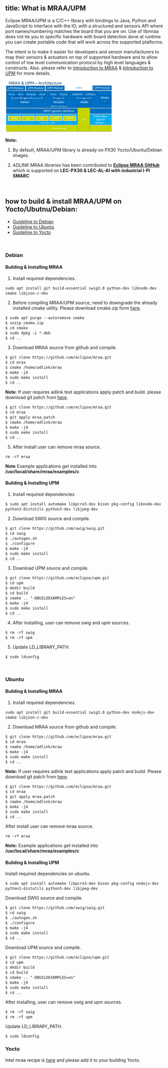 title: What is MRAA/UPM 
---

Eclipse MRAA/UPM is a C/C++ library with bindings to Java, Python and JavaScript to interface with the IO, with a structured and sensors API where port names/numbering matches the board that you are on. Use of libmraa does not tie you to specific hardware with board detection done at runtime you can create portable code that will work across the supported platforms.

The intent is to make it easier for developers and sensor manufacturers to map their sensors & actuators on top of supported hardware and to allow control of low level communication protocol by high level languages & constructs. Also. please refer to [Introduction to MRAA](https://projects.eclipse.org/proposals/eclipse-mraa) & [Introduction to UPM](https://upm.mraa.io/) for more details.

<img src="HowToInstallMRAA.assets/image-20201013143405250.png" alt="image-20201013143405250" style="zoom: 33%;" />

**Note:** 

1. By default, MRAA/UPM library is already on PX30 Yocto/Ubuntu/Debian images. 

3. ADLINK MRAA libraries has been contributed to [**Eclipse MRAA GitHub**]( https://github.com/eclipse/mraa) which is supported on **LEC-PX30 & LEC-AL-AI with industrial I-Pi SMARC** 



<br>


##  how to build & install MRAA/UPM on Yocto/Ubutnu/Debian:

* [Guideline to Debian](HowToInstallMRAAUPM.html#Debian)
* [Guideline to Ubuntu](HowToInstallMRAAUPM.html#Ubuntu)
* [Guideline to Yocto](HowToInstallMRAAUPM.html#Yocto)

<br>

### Debian

#### Building & Installing MRAA

1. Install required dependencies.

```shell
sudo apt install git build-essential swig3.0 python-dev libnode-dev cmake libjson-c-dev
```

2. Before compiling MRAA/UPM source, need to downgrade the already installed cmake utility. Please download cmake.zip form [here](https://hq0epm0west0us0storage.blob.core.windows.net/development/LEC-PX30/Images/Ubuntu/UbuntuNecessaryFiles/cmake.zip).

```shell
$ sudo apt purge --autoremove cmake
$ unzip cmake.zip
$ cd cmake
$ sudo dpkg -i *.deb
$ cd ..
```

3. Download MRAA source from github and compile.

```shell
$ git clone https://github.com/eclipse/mraa.git
$ cd mraa
$ cmake /home/adlink/mraa
$ make -j4
$ sudo make install
$ cd ..
```

**Note**: If user requires adlink test applications apply patch and build. please download git patch from [here](https://hq0epm0west0us0storage.blob.core.windows.net/development/LEC-PX30/Images/Ubuntu/UbuntuNecessaryFiles/mraa.patch).

```shell
$ git clone https://github.com/eclipse/mraa.git
$ cd mraa
$ git apply mraa.patch
$ cmake /home/adlink/mraa
$ make -j4
$ sudo make install
$ cd ..
```

5. After install user can remove mraa source.

```shell
rm -rf mraa
```

**Note** Example applications get installed into **/usr/local/share/mraa/examples/c**



#### Building & Installing UPM
1. Install required dependencies

```shell
$ sudo apt install automake libpcre3-dev bison pkg-config libnode-dev  python3-distutils python3-dev libjpeg-dev
```

2. Download SWIG source and compile.

```shell
$ git clone https://github.com/swig/swig.git
$ cd swig
$ ./autogen.sh
$ ./configure
$ make -j4
$ sudo make install
$ cd ..
```

3. Download UPM source and compile.

```shell
$ git clone https://github.com/eclipse/upm.git
$ cd upm
$ mkdir build
$ cd build
$ cmake .. "-DBUILDEXAMPLES=on"
$ make -j4
$ sudo make install
$ cd ..
```

4. After installing, user can remove swig and upm sources.

```shell
$ rm -rf swig 
$ rm -rf upm
```

5. Update LD_LIBRARY_PATH.

```shell
$ sudo ldconfig
```

<br>

### Ubuntu

#### Building & Installing MRAA 

1. Install required dependencies.

```shell
sudo apt install git build-essential swig3.0 python-dev nodejs-dev cmake libjson-c-dev
```

2. Download MRAA source from github and compile.

```shell
$ git clone https://github.com/eclipse/mraa.git
$ cd mraa
$ cmake /home/adlink/mraa
$ make -j4
$ sudo make install
$ cd ..
```

**Note:** If user requires adlink test applications apply patch and build. Please download git patch from [here](https://hq0epm0west0us0storage.blob.core.windows.net/development/LEC-PX30/Images/Ubuntu/UbuntuNecessaryFiles/mraa.patch).

```shell
$ git clone https://github.com/eclipse/mraa.git
$ cd mraa
$ git apply mraa.patch
$ cmake /home/adlink/mraa
$ make -j4
$ sudo make install
$ cd ..
```

After install user can remove mraa source.

```shell
rm -rf mraa
```

**Note:** Example applications get installed into **/usr/local/share/mraa/examples/c**



#### Building & Installing UPM   

Install required dependencies on ubuntu.

```shell
$ sudo apt install automake libpcre3-dev bison pkg-config nodejs-dev python3-distutils python3-dev libjpeg-dev
```

Download SWIG source and compile.

```shell
$ git clone https://github.com/swig/swig.git
$ cd swig
$ ./autogen.sh
$ ./configure
$ make -j4
$ sudo make install
$ cd ..
```

Download UPM source and compile.

```shell
$ git clone https://github.com/eclipse/upm.git
$ cd upm
$ mkdir build
$ cd build
$ cmake .. "-DBUILDEXAMPLES=on"
$ make -j4
$ sudo make install
$ cd ..
```

After installing, user can remove swig and upm sources.

```shell
$ rm -rf swig 
$ rm -rf upm
```

Update LD_LIBRARY_PATH.

```shell
$ sudo ldconfig
```

### Yocto

Intel mraa recipe is [here](http://git.yoctoproject.org/cgit/cgit.cgi/meta-intel-iot-middleware/tree/recipes-devtools?h=daisy) and please add it to your building Yocto.

